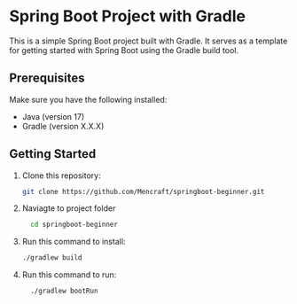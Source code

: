 # Spring Boot Project with Gradle

This is a simple Spring Boot project built with Gradle. It serves as a template for getting started with Spring Boot using the Gradle build tool.

## Prerequisites

Make sure you have the following installed:

- Java (version 17)
- Gradle (version X.X.X)

## Getting Started

1. Clone this repository:

   ```bash
   git clone https://github.com/Mencraft/springboot-beginner.git

2. Naviagte to project folder
    
    ```bash
      cd springboot-beginner

3. Run this command to install:

    ```bash
    ./gradlew build

4. Run this command to run: 

    ```bash
      ./gradlew bootRun